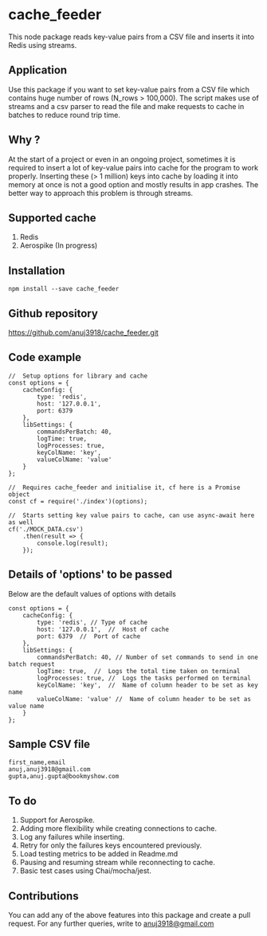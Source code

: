 # cache_feeder
This node package reads key-value pairs from a CSV file and inserts it into Redis using streams.

## Application
Use this package if you want to set key-value pairs from a CSV file which contains huge number of rows (N_rows > 100,000).
The script makes use of streams and a csv parser to read the file and make requests to cache in batches to reduce round trip time.

## Why ?
At the start of a project or even in an ongoing project, sometimes it is required to insert a lot of key-value pairs into cache for the program to work properly. Inserting these (> 1 million) keys into cache by loading it into memory at once is not a good option and mostly results in app crashes. The better way to approach this problem is through streams.

## Supported cache
1. Redis
2. Aerospike (In progress)

## Installation
```
npm install --save cache_feeder
```

## Github repository
https://github.com/anuj3918/cache_feeder.git

## Code example
```
//  Setup options for library and cache
const options = {
	cacheConfig: {
		type: 'redis',
		host: '127.0.0.1',
		port: 6379
	},
	libSettings: {
		commandsPerBatch: 40,
		logTime: true,
		logProcesses: true,
		keyColName: 'key',
		valueColName: 'value'
	}
};

//  Requires cache_feeder and initialise it, cf here is a Promise object
const cf = require('./index')(options);

//  Starts setting key value pairs to cache, can use async-await here as well
cf('./MOCK_DATA.csv')
	.then(result => {
		console.log(result);
	});
```

## Details of 'options' to be passed
Below are the default values of options with details
```
const options = {
	cacheConfig: {
		type: 'redis', // Type of cache
		host: '127.0.0.1',  //  Host of cache
		port: 6379  //  Port of cache
	},
	libSettings: {
		commandsPerBatch: 40, // Number of set commands to send in one batch request
		logTime: true,  //  Logs the total time taken on terminal
		logProcesses: true, //  Logs the tasks performed on terminal
		keyColName: 'key',  //  Name of column header to be set as key name
		valueColName: 'value' //  Name of column header to be set as value name
	}
};
```

## Sample CSV file
```
first_name,email
anuj,anuj3918@gmail.com
gupta,anuj.gupta@bookmyshow.com
```
## To do
1. Support for Aerospike.
2. Adding more flexibility while creating connections to cache.
3. Log any failures while inserting.
4. Retry for only the failures keys encountered previously.
5. Load testing metrics to be added in Readme.md
6. Pausing and resuming stream while reconnecting to cache.
7. Basic test cases using Chai/mocha/jest.


## Contributions
You can add any of the above features into this package and create a pull request.
For any further queries, write to anuj3918@gmail.com

